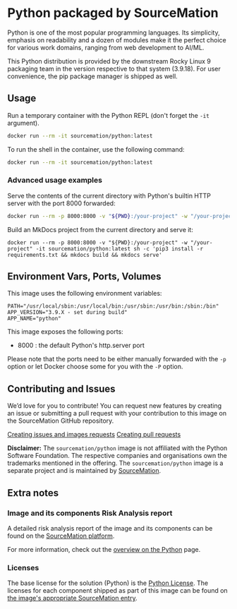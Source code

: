 # Python packaged by SourceMation

Python is one of the most popular programming languages. Its simplicity,
emphasis on readability and a dozen of modules make it the perfect choice for
various work domains, ranging from web development to AI/ML.

This Python distribution is provided by the downstream Rocky Linux 9
packaging team in the version respective to that system (3.9.18). For
user convenience, the pip package manager is shipped as well.

## Usage

Run a temporary container with the Python REPL (don't forget the `-it`
argument).

```bash
docker run --rm -it sourcemation/python:latest
```

To run the shell in the container, use the following command:

```bash
docker run --rm -it sourcemation/python:latest
```
### Advanced usage examples

Serve the contents of the current directory with Python's builtin HTTP
server with the port 8000 forwarded:

```bash
docker run --rm -p 8000:8000 -v "${PWD}:/your-project" -w "/your-project" -it sourcemation/python:latest python3 -m http.server 8000
```

Build an MkDocs project from the current directory and serve it:

```
docker run --rm -p 8000:8000 -v "${PWD}:/your-project" -w "/your-project" -it sourcemation/python:latest sh -c 'pip3 install -r requirements.txt && mkdocs build && mkdocs serve'
```

## Environment Vars, Ports, Volumes

This image uses the following environment variables:

```
PATH="/usr/local/sbin:/usr/local/bin:/usr/sbin:/usr/bin:/sbin:/bin"
APP_VERSION="3.9.X - set during build"
APP_NAME="python"
```

This image exposes the following ports:

- 8000 : the default Python's http.server port

Please note that the ports need to be either manually forwarded with the
`-p` option or let Docker choose some for you with the `-P` option.

## Contributing and Issues

We’d love for you to contribute! You can request new features by
creating an issue or submitting a pull request with your contribution to
this image on the SourceMation GitHub repository.

[Creating issues and images requests](https://github.com/SourceMation/images/issues/new/choose)
[Creating pull requests](https://github.com/SourceMation/images/compare)

**Disclaimer:** The `sourcemation/python` image is not affiliated with
the Python Software Foundation. The respective companies and
organisations own the trademarks mentioned in the offering. The
`sourcemation/python` image is a separate project and is maintained by
[SourceMation](https://sourcemation.com).

## Extra notes

### Image and its components Risk Analysis report

A detailed risk analysis report of the image and its components can be
found on the [SourceMation
platform](https://www.sourcemation.com/products/b9c4054f-f7f7-4e2e-83ea-f764e723cea2/report).

For more information, check out the [overview on the
Python](https://www.python.org/doc/essays/blurb/) page.

### Licenses

The base license for the solution (Python) is the [Python
License](https://docs.python.org/3.9/license.html). The licenses for
each component shipped as part of this image can be found on [the
image's appropriate SourceMation
entry](https://www.sourcemation.com/products/b9c4054f-f7f7-4e2e-83ea-f764e723cea2/report).

